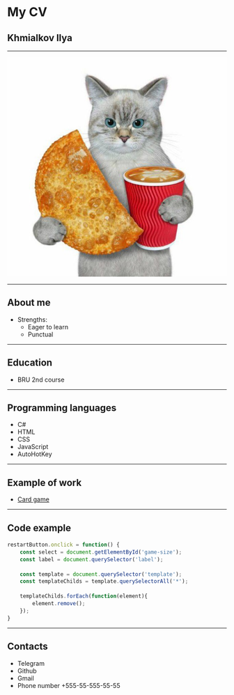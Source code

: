 # My CV

## Khmialkov Ilya

---

![My picture](img.jpg)

---

## About me
- Strengths:
  - Eager to learn
  - Punctual

---

## Education
- BRU 2nd course

---

## Programming languages
- C#
- HTML
- CSS
- JavaScript
- AutoHotKey

---

## Example of work
- [Card game](https://ilyakhmialkov.github.io/card-game.github.io/)

---

## Code example
```javascript
restartButton.onclick = function() {
    const select = document.getElementById('game-size');
    const label = document.querySelector('label');

    const template = document.querySelector('template');
    const templateChilds = template.querySelectorAll('*');

    templateChilds.forEach(function(element){
        element.remove();
    });
}
```

---

## Contacts
- Telegram
- Github
- Gmail
- Phone number +555-55-555-55-55

